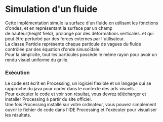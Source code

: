 # Simulation d'un fluide

Cette implémentation simule la surface d'un fluide en utilisant les fonctions d'ondes, et en représentant la surface par un champ \
de hauteur(height field), prolongé par des déformations verticales. et qui peut être perturbé par des forces externes par l'utilisateur.\
La classe Particle représente chaque particule de vagues du fluide contrôlée par des équation d’onde sinusoïdale. \
Pour la simplicite, tout les particules possède le même rayon pour avoir un rendu visuel uniforme du grille.


### Exécution
Le code est écrit en Processing, un logiciel flexible et un langage qui se rapproche du java pour coder dans le contexte des arts visuels.\
Pour exécuter le code et voir son résultat, vous devrez télécharger et installer Processing à partir du site officiel. \
Une fois Processing installé sur votre ordinateur, vous pouvez simplement ouvrir le fichier de code dans l'IDE Processing et l'exécuter pour visualiser les résultats. 
